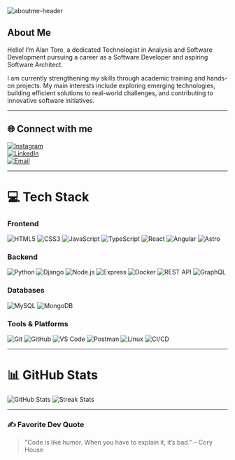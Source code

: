 ![aboutme-header](https://capsule-render.vercel.app/api?type=waving&color=ffffff,999999,000000&height=120&section=header)
## About Me  
Hello! I’m Alan Toro, a dedicated Technologist in Analysis and Software Development pursuing a career as a Software 
Developer and aspiring Software Architect.  

I am currently strengthening my skills through academic training and hands-on projects. My main interests include exploring 
emerging technologies, building efficient solutions to real-world challenges, and contributing to innovative software initiatives.  


---

## 🌐 Connect with me

[![Instagram](https://img.shields.io/badge/Instagram-%23E4405F.svg?logo=Instagram&logoColor=white)](https://instagram.com/alankhozryn)  
[![LinkedIn](https://img.shields.io/badge/LinkedIn-%230077B5.svg?logo=linkedin&logoColor=white)](https://www.linkedin.com/in/alan-software-arch/)  
[![Email](https://img.shields.io/badge/Email-D14836?logo=gmail&logoColor=white)](mailto:alan.software.arch@gmail.com)  

---

# 💻 Tech Stack

### Frontend  
![HTML5](https://img.shields.io/badge/html5-%23E34F26.svg?style=flat&logo=html5&logoColor=white) ![CSS3](https://img.shields.io/badge/css3-%231572B6.svg?style=flat&logo=css3&logoColor=white) ![JavaScript](https://img.shields.io/badge/javascript-%23323330.svg?style=flat&logo=javascript&logoColor=%23F7DF1E) ![TypeScript](https://img.shields.io/badge/typescript-%23007ACC.svg?style=flat&logo=typescript&logoColor=white) ![React](https://img.shields.io/badge/react-%2320232a.svg?style=flat&logo=react&logoColor=%2361DAFB) ![Angular](https://img.shields.io/badge/angular-%23DD0031.svg?style=flat&logo=angular&logoColor=white) ![Astro](https://img.shields.io/badge/astro-%232C2052.svg?style=flat&logo=astro&logoColor=white)  

### Backend  
![Python](https://img.shields.io/badge/python-3670A0?style=flat&logo=python&logoColor=ffdd54) ![Django](https://img.shields.io/badge/django-%23092E20.svg?style=flat&logo=django&logoColor=white) ![Node.js](https://img.shields.io/badge/node.js-%23339933.svg?style=flat&logo=node.js&logoColor=white) ![Express](https://img.shields.io/badge/express.js-%23404d59.svg?style=flat&logo=express&logoColor=%2361DAFB) ![Docker](https://img.shields.io/badge/docker-%230db7ed.svg?style=flat&logo=docker&logoColor=white) ![REST API](https://img.shields.io/badge/API-REST-green) ![GraphQL](https://img.shields.io/badge/graphql-%23E10098.svg?style=flat&logo=graphql&logoColor=white)  

### Databases  
![MySQL](https://img.shields.io/badge/mysql-4479A1.svg?style=flat&logo=mysql&logoColor=white) ![MongoDB](https://img.shields.io/badge/MongoDB-%234ea94b.svg?style=flat&logo=mongodb&logoColor=white)  

### Tools & Platforms  
![Git](https://img.shields.io/badge/git-%23F05033.svg?style=flat&logo=git&logoColor=white) ![GitHub](https://img.shields.io/badge/github-%23121011.svg?style=flat&logo=github&logoColor=white) ![VS Code](https://img.shields.io/badge/VS%20Code-%23007ACC.svg?style=flat&logo=visual-studio-code&logoColor=white) ![Postman](https://img.shields.io/badge/postman-%23FF6C37.svg?style=flat&logo=postman&logoColor=white) ![Linux](https://img.shields.io/badge/linux-%23000000.svg?style=flat&logo=linux&logoColor=white) ![CI/CD](https://img.shields.io/badge/CI/CD-%2300C853.svg)  

---

# 📊 GitHub Stats

![GitHub Stats](https://github-readme-stats.vercel.app/api?username=AlanIsaacToroHolguin&show_icons=true&theme=tokyonightbackground=FFFFFF)
![Streak Stats](https://nirzak-streak-stats.vercel.app/?user=AlanIsaacToroHolguin&theme=tokyonightbackground=FFFFFF)  

---

### ✍ Favorite Dev Quote

> "Code is like humor. When you have to explain it, it’s bad." – Cory House


